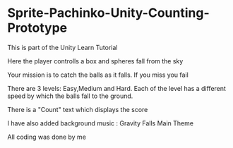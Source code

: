 # Sprite-Pachinko-Unity-Counting-Prototype
This is part of the Unity Learn Tutorial

Here the player controlls a box and spheres fall from the sky

Your mission is to catch the balls as it falls.
If you miss you fail

There are 3 levels: Easy,Medium and Hard.
Each of the level has a different speed by which the balls fall to the ground.

There is a "Count" text which displays the score

I have also added background music : Gravity Falls Main Theme

All coding was done by me

